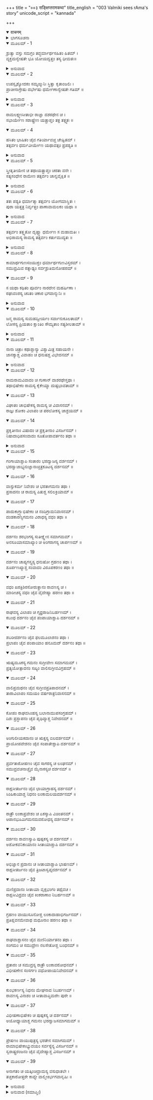 +++
title = "००३ सङ्क्षिप्तरामकथा"
title_english = "003 Valmiki sees rAma's story"
unicode_script = "kannada"

+++
<details open><summary>वाचनम्</summary>

<div class="audioEmbed"  caption="श्रीराम-हरिसीताराममूर्ति-घनपाठिभ्यां वचनम्" src="https://archive.org/download/Ramayana-recitation-Sriram-harisItArAmamUrti-Ghanapaati-v2/Kanda_1/Kanda_1_BK-003-Samkshipta_Rama_Katha.mp3"></div>
</details>



<details><summary>ಭಾಗಸೂಚನಾ</summary>

ವಾಲ್ಮೀಕಿ ಮಹರ್ಷಿಗಳಿಂದ ರಚಿತವಾದ ರಾಮಾಯಣ ಕಾವ್ಯದ ಸಂಕ್ಷೇಪ ನಿರೂಪಣೆ
</details>

<details open><summary>ಮೂಲಮ್ - 1</summary>

ಶ್ರುತ್ವಾ ವಸ್ತು ಸಮಗ್ರಂ ತದ್ಧರ್ಮಾರ್ಥಸಹಿತಂ ಹಿತಮ್ ।  
ವ್ಯಕ್ತಮನ್ವೇಷತೇ ಭೂ ಯೋಯದ್ವತ್ತಂ ತಸ್ಯ ಧೀಮತಃ॥
</details>

<details><summary>ಅನುವಾದ</summary>

ಧರ್ಮಾತ್ಮರಾದ ವಾಲ್ಮೀಕಿ ಮಹರ್ಷಿಗಳು ಧರ್ಮಸಹಿತ ಸಮಗ್ರವಾಗಿ ನಾರದರು ಹೇಳಿದ ಧೀಮಂತನಾದ ರಾಮನ ಚರಿತ್ರೆಯನ್ನು ಕೇಳಿ, ಅಂತರಂಗದಲ್ಲಿ ಅದನ್ನೇ ಪುನಃ ಪುನಃ ಪರ್ಯಾಲೋಚಿಸತೊಡಗಿದರು.॥1॥
</details>

<details open><summary>ಮೂಲಮ್ - 2</summary>

ಉಪಸ್ಪೃಶ್ಯೋದಕಂ ಸಮ್ಯಙ್ಮುನಿಃ ಸ್ಥಿತ್ವಾ ಕೃತಾಂಜಲಿಃ ।  
ಪ್ರಾಚೀನಾಗ್ರೇಷು ದರ್ಭೇಷು ಧರ್ಮೇಣಾನ್ವೇಷತೇ ಗತಿಮ್ ॥
</details>

<details><summary>ಅನುವಾದ</summary>

ವಾಲ್ಮೀಕಿಗಳು ಪೂರ್ವಾಗ್ರ ದರ್ಭೆಗಳಿರುವ ಆಸನದಲ್ಲಿ ಕುಳಿತು, ಶುದ್ಧಾಚಮನ ಮಾಡಿ ಬದ್ಧಾಂಜಲಿಗಳಾಗಿ, ಯೋಗಾ ರೂಢರಾಗಿ ಶ್ರೀರಾಮನ ಕಥೆಯ ಸರಣಿಯನ್ನು ನೆನೆದರು.॥2॥
</details>

<details open><summary>ಮೂಲಮ್ - 3</summary>

ರಾಮಲಕ್ಷ್ಮಣಸೀತಾಭೀ ರಾಜ್ಞಾ ದಶರಥೇನ ಚ ।  
ಸಭಾರ್ಯೇಣ ಸರಾಷ್ಟ್ರೇಣ ಯತ್ಪ್ರಾಪ್ತಂ ತತ್ರ ತತ್ತ್ವತಃ ॥
</details>

<details open><summary>ಮೂಲಮ್ - 4</summary>

ಹಸಿತಂ ಭಾಷಿತಂ ಚೈವ ಗತಿರ್ಯಾವಚ್ಚ ಚೇಷ್ಟಿತಮ್ ।  
ತತ್ಸರ್ವಂ ಧರ್ಮವೀರ್ಯೇಣ ಯಥಾವತ್ಸಂ ಪ್ರಪಶ್ಯತಿ ॥
</details>

<details><summary>ಅನುವಾದ</summary>

ನಾರದರು ಹೇಳಿದ ಬೀಜರೂಪವಾದ ರಾಮಾಯಣವನ್ನು ಅನುಸಂಧಾನ ಮಾಡುತ್ತಾ ಶ್ರೀರಾಮ-ಲಕ್ಷ್ಮಣ-ಸೀತೆ ಹಾಗೂ ರಾಜ ಮತ್ತು ರಾಣಿಯರೊಂದಿಗೆ ರಾಜಾ ದಶರಥ ಇವರಿಗೆ ಸಂಬಂಧಿಸಿದ ನಗು ಮಾತು, ನಡೆ ರಾಜ್ಯಪಾಲನೆ ಮೊದಲಾದ ಚೇಷ್ಟೆಗಳೆಲ್ಲವನ್ನು ಮಹರ್ಷಿಗಳು ಯೋಗಮಾರ್ಗದಿಂದ ಚೆನ್ನಾಗಿ ಸಾಕ್ಷಾತ್ಕರಿಸಿಕೊಂಡರು.॥3-4॥
</details>

<details open><summary>ಮೂಲಮ್ - 5</summary>

ಸ್ತ್ರೀತೃತೀಯೇನ ಚ ತಥಾಯತ್ಪ್ರಾಪ್ತಂ ಚರತಾ ವನೇ ।  
ಸತ್ಯಸಂಧೇನ ರಾಮೇಣ ತತ್ಸರ್ವಂ ಚಾನ್ವವೈಕ್ಷಿತ ॥
</details>

<details><summary>ಅನುವಾದ</summary>

ಸತ್ಯಪ್ರತಿಜ್ಞ ಶ್ರೀರಾಮಚಂದ್ರನು ಲಕ್ಷ್ಮಣ ಮತ್ತು ಸೀತೆಯೊಂದಿಗೆ ವನದಲ್ಲಿ ಸಂಚರಿಸುವಾಗ ನಡೆಸಿದ ಲೀಲೆಗಳೆಲ್ಲ ಅವರ ದೃಷ್ಟಿಗೆ ಗೋಚರಿಸಿತು.॥5॥
</details>

<details open><summary>ಮೂಲಮ್ - 6</summary>

ತತಃ ಪಶ್ಯತಿ ಧರ್ಮಾತ್ಮಾ ತತ್ಸರ್ವಂ ಯೋಗಮಾಸ್ಥಿತಃ ।  
ಪುರಾ ಯತ್ತತ್ರ ನಿರ್ವೃತ್ತಂ ಪಾಣಾವಾಮಲಕಂ ಯಥಾ ॥
</details>

<details><summary>ಅನುವಾದ</summary>

ಯೋಗವನ್ನು ಆಶ್ರಯಿಸಿ ಆ ಧರ್ಮಾತ್ಮಾ ಮಹರ್ಷಿಯು ಹಿಂದೆ ನಡೆದ ಎಲ್ಲಾ ಘಟನೆಗಳನ್ನು ಅಂಗೈನೆಲ್ಲಿಕಾಯಿಯಂತೆ ಪ್ರತ್ಯಕ್ಷವಾಗಿ ನೋಡಿದರು.॥6॥
</details>

<details open><summary>ಮೂಲಮ್ - 7</summary>

ತತ್ಸರ್ವಂ ತತ್ತ್ವತೋ ದೃಷ್ಟ್ವಾ ಧರ್ಮೇಣ ಸ ಮಹಾಮತಿಃ ।  
ಅಭಿರಾಮಸ್ಯ ರಾಮಸ್ಯ ತತ್ಸರ್ವಂ ಕರ್ತುಮುದ್ಯತಃ ॥
</details>

<details><summary>ಅನುವಾದ</summary>

ಎಲ್ಲರ ಮನಸ್ಸಿಗೆ ಪ್ರಿಯವಾದ ಭಗವಾನ್ ಶ್ರೀರಾಮನ ಚರಿತ್ರವನ್ನು ಯೋಗಧರ್ಮದ, ಸಮಾಧಿಯ ಮೂಲಕ ಯಥಾರ್ಥವಾಗಿ ನಿರೀಕ್ಷಿಸಿ ಮಹಾ ಬುದ್ಧಿವಂತರಾದ ವಾಲ್ಮೀಕಿ ಮಹರ್ಷಿಗಳು ಅದೆಲ್ಲವನ್ನು ಮಹಾಕಾವ್ಯವಾಗಿ ಮಾಡಲು ಪ್ರಯತ್ನಿಸಿದರು.॥7॥
</details>

<details open><summary>ಮೂಲಮ್ - 8</summary>

ಕಾಮಾರ್ಥಗುಣಸಂಯುಕ್ತಂ ಧರ್ಮಾರ್ಥಗುಣವಿಸ್ತರಮ್ ।  
ಸಮುದ್ರಮಿವ ರತ್ನಾಢ್ಯಂ ಸರ್ವಶ್ರುತಿಮನೋಹರಮ್ ॥
</details>

<details open><summary>ಮೂಲಮ್ - 9</summary>

ಸ ಯಥಾ ಕಥಿತಂ ಪೂರ್ವಂ ನಾರದೇನ ಮಹರ್ಷಿಣಾ ।  
ರಘುವಂಶಸ್ಯ ಚರಿತಂ ಚಕಾರ ಭಗವಾನ್ಮುನಿಃ ॥
</details>

<details><summary>ಅನುವಾದ</summary>

ಮಹಾತ್ಮಾ ನಾರದರು ಮೊದಲು ವರ್ಣಿಸಿದಂತೆ ಕ್ರಮವಾಗಿ ಪೂಜ್ಯರಾದ ವಾಲ್ಮೀಕಿ ಮುನಿಗಳು ರಘುವಂಶ ಭೂಷಣ ಶ್ರೀರಾಮನ ಚರಿತೆಯನ್ನು ರಾಮಾಯಣ ಕಾವ್ಯವಾಗಿ ನಿರ್ಮಿಸಿದರು. ಸಮುದ್ರವು ಎಲ್ಲ ರತ್ನಗಳ ನಿಧಿಯಿರುವಂತೆಯೇ ಈ ಮಹಾಕಾವ್ಯವು ಗುಣ, ಅಲಂಕಾರ, ಧ್ವನಿ ಮೊದಲಾದ ರತ್ನಗಳ ಭಂಡಾರವಾಗಿದೆ. ಇಷ್ಟೆ ಅಲ್ಲ, ಇದು ಸಮಸ್ತ ಶ್ರುತಿಗಳ ಸಾರಭೂತ ಅರ್ಥವನ್ನು ಪ್ರತಿಪಾದಿಸುವುದರಿಂದ ಎಲ್ಲರ ಕಿವಿಗಳಿಗೆ ಇಂಪಾಗಿದೆ ಹಾಗೂ ಎಲ್ಲರ ಚಿತ್ತವನ್ನು ಸೆಳೆದುಕೊಳ್ಳುವುದಾಗಿದೆ. ಇದು ಧರ್ಮ, ಅರ್ಥ, ಕಾಮ, ಮೋಕ್ಷರೂಪೀ ಗುಣಗಳಿಂದ (ಫಲಗಳಿಂದ) ಕೂಡಿದ್ದು, ಇವುಗಳನ್ನು ವಿಸ್ತಾರವಾಗಿ ಪ್ರತಿಪಾದಿಸುವುದಾಗಿದೆ.॥8-9॥
</details>

<details open><summary>ಮೂಲಮ್ - 10</summary>

ಜನ್ಮ ರಾಮಸ್ಯ ಸುಮಹದ್ವೀರ್ಯಂ ಸರ್ವಾನುಕೂಲತಾಮ್ ।  
ಲೋಕಸ್ಯ ಪ್ರಿಯತಾಂ ಕ್ಷಾಂತಿಂ ಸೌಮ್ಯತಾಂ ಸತ್ಯಶೀಲತಾಮ್ ॥
</details>

<details><summary>ಅನುವಾದ</summary>

ಶ್ರೀರಾಮನ ಅವತಾರ, ಅವನ ಮಹಾನ್ ಪರಾಕ್ರಮ, ಅವನ ಸರ್ವಾನುಕೂಲತೆ, ಲೋಕಪ್ರಿಯತೆ, ಕ್ಷಮೆ, ಸೌಮ್ಯ ಭಾವ ಹಾಗೂ ಸತ್ಯಶೀಲತೆ ಇವುಗಳನ್ನು ಈ ಮಹಾಕಾವ್ಯದಲ್ಲಿ ಮಹರ್ಷಿಗಳು ವರ್ಣಿಸಿದರು.॥10॥
</details>

<details open><summary>ಮೂಲಮ್ - 11</summary>

ನಾನಾ ಚಿತ್ರಾಃ ಕಥಾಶ್ಚಾನ್ಯಾ ವಿಶ್ವಾಮಿತ್ರ ಸಹಾಯನೇ ।  
ಜಾನಕ್ಯಾಶ್ಚ ವಿವಾಹಂ ಚ ಧನುಷಶ್ಚ ವಿಭೇದನಮ್ ॥
</details>

<details><summary>ಅನುವಾದ</summary>

ವಿಶ್ವಾಮಿತ್ರರೊಂದಿಗೆ ಹೋದ ಶ್ರೀರಾಮ-ಲಕ್ಷ್ಮಣರು ನಡೆಸಿದ ನಾನಾ ರೀತಿಯ ವಿಚಿತ್ರ ಲೀಲೆಗಳನ್ನು ಹಾಗೂ ನಡೆದ ಅದ್ಭುತ ಘಟನೆಗಳನ್ನು ಹೀಗೆ ಎಲ್ಲವನ್ನೂ ಮಹರ್ಷಿಗಳು ವರ್ಣಿಸಿರುವರು. ಶ್ರೀರಾಮನಿಂದ ಮಿಥಿಲೆಯಲ್ಲಿ ಧನುರ್ಭಂಗ, ಜನಕನಂದಿನೀ ಸೀತೆ ಮತ್ತು ಊರ್ಮಿಳೆಯೇ ಮೊದಲಾದವರ ವಿವಾಹದ ವರ್ಣನೆಯನ್ನು ಇದರಲ್ಲಿ ಮಾಡಿರುವರು.॥11॥
</details>

<details open><summary>ಮೂಲಮ್ - 12</summary>

ರಾಮರಾಮವಿವಾದಂ ಚ ಗುಣಾನ್ ದಾಶರಥೇಸ್ತಥಾ ।  
ತಥಾಭಿಷೇಕಂ ರಾಮಸ್ಯ ಕೈಕೇಯ್ಯಾ ದುಷ್ಟಭಾವತಾಮ್ ॥
</details>

<details open><summary>ಮೂಲಮ್ - 13</summary>

ವಿಘಾತಂ ಚಾಭಿಷೇಕಸ್ಯ ರಾಮಸ್ಯ ಚ ವಿವಾಸನಮ್ ।  
ರಾಜ್ಞಃ ಶೋಕಂ ವಿಲಾಪಂ ಚ ಪರಲೋಕಸ್ಯ ಚಾಶ್ರಯಮ್ ॥
</details>

<details open><summary>ಮೂಲಮ್ - 14</summary>

ಪ್ರಕೃತೀನಾಂ ವಿಷಾದಂ ಚ ಪ್ರಕೃತೀನಾಂ ವಿಸರ್ಜನಮ್ ।  
ನಿಷಾದಾಧಿಪಸಂವಾದಂ ಸೂತೋಪಾವರ್ತನಂ ತಥಾ ॥
</details>

<details><summary>ಅನುವಾದ</summary>

ಶ್ರೀರಾಮ-ಪರುಶುರಾಮ ಸಂವಾದ, ದಶರಥ ನಂದನ ಶ್ರೀರಾಮನ ಕಲ್ಯಾಣ ಗುಣಗಳನ್ನು, ಅವನ ಪಟ್ಟಾಭಿಷೇಕ, ಕೈಕೆಯಿಯ ದುಷ್ಟತೆ, ಶ್ರೀರಾಮ ಪಟ್ಟಾಭಿಷೇಕದಲ್ಲಿನ ವಿಘ್ನ, ರಾಮನ ವನವಾಸ, ದಶರಥ ರಾಜನ ಶೋಕ-ವಿಲಾಪ ಮತ್ತು ಪರಲೋಕ ಗಮನ, ಪ್ರಜೆಗಳ ವಿಷಾದ, ಜೊತೆಗೆ ಹೋದ ಪ್ರಜಾ ಜನರನ್ನು ನಡು ದಾರಿಯಲ್ಲೇ ಬಿಡುವುದು, ನಿಷಾದರಾಜ ಗುಹನೊಂದಿಗೆ ಮಾತುಕತೆ, ಸುಮಂತನನ್ನು ಅಯೋಧ್ಯೆಗೆ ಹಿಂದಿರುಗಿಸಿದುದು ಮೊದಲಾದವುಗಳನ್ನು ಉಲ್ಲೇಖಿಸಿರುವರು.॥12-14॥
</details>

<details open><summary>ಮೂಲಮ್ - 15</summary>

ಗಂಗಾಯಾಶ್ಚಾಪಿ ಸಂತಾರಂ ಭರದ್ವಾಜಸ್ಯ ದರ್ಶನಮ್ ।  
ಭರದ್ವಾಜಾಭ್ಯನುಜ್ಞಾನಾಚ್ಚಿತ್ರಕೂಟಸ್ಯ ದರ್ಶನಮ್ ॥
</details>

<details open><summary>ಮೂಲಮ್ - 16</summary>

ವಾಸ್ತುಕರ್ಮ ನಿವೇಶಂ ಚ ಭರತಾಗಮನಂ ತಥಾ ।  
ಪ್ರಸಾದನಂ ಚ ರಾಮಸ್ಯ ಪಿತುಶ್ಚ ಸಲಿಲಕ್ರಿಯಾಮ್ ॥
</details>

<details open><summary>ಮೂಲಮ್ - 17</summary>

ಪಾದುಕಾಗ್ರ್ಯಾಭಿಷೇಕಂ ಚ ನಂದಿಗ್ರಾಮನಿವಾಸನಮ್ ।  
ದಂಡಕಾರಣ್ಯಗಮನಂ ವಿರಾಧಸ್ಯ ವಧಂ ತಥಾ ॥
</details>

<details open><summary>ಮೂಲಮ್ - 18</summary>

ದರ್ಶನಂ ಶರಭಂಗಸ್ಯ ಸುತೀಕ್ಷ್ಣೇನ ಸಮಾಗಮಮ್ ।  
ಅನಸೂಯಾಸಮಾಖ್ಯಾಂ ಚ ಅಂಗರಾಗಸ್ಯ ಚಾರ್ಪಣಮ್ ॥
</details>

<details open><summary>ಮೂಲಮ್ - 19</summary>

ದರ್ಶನಂ ಚಾಪ್ಯಗಸ್ತ್ಯಸ್ಯ ಧನುಷೋ ಗ್ರಹಣಂ ತಥಾ ।  
ಶೂರ್ಪಣಖ್ಯಾಶ್ಚ ಸಂವಾದಂ ವಿರೂಪಕರಣಂ ತಥಾ ॥
</details>

<details open><summary>ಮೂಲಮ್ - 20</summary>

ವಧಂ ಖರತ್ರಿಶಿರಸೋರುತ್ಥಾನಂ ರಾವಣಸ್ಯ ಚ ।  
ಮಾರೀಚಸ್ಯ ವಧಂ ಚೈವ ವೈದೇಹ್ಯಾ ಹರಣಂ ತಥಾ ॥
</details>

<details open><summary>ಮೂಲಮ್ - 21</summary>

ರಾಘವಸ್ಯ ವಿಲಾಪಂ ಚ ಗೃಧ್ರರಾಜನಿಬರ್ಹಣಮ್ ।  
ಕಬಂಧ ದರ್ಶನಂ ಚೈವ ಪಂಪಾಯಾಶ್ಚಾಪಿ ದರ್ಶನಮ್ ॥
</details>

<details open><summary>ಮೂಲಮ್ - 22</summary>

ಶಬರೀದರ್ಶನಂ ಚೈವ ಫಲಮೂಲಾಶನಂ ತಥಾ ।  
ಪ್ರಲಾಪಂ ಚೈವ ಪಂಪಾಯಾಂ ಹನೂಮದ್ ದರ್ಶನಂ ತಥಾ ॥
</details>

<details open><summary>ಮೂಲಮ್ - 23</summary>

ಋಷ್ಯಮೂಕಸ್ಯ ಗಮನಂ ಸುಗ್ರೀವೇಣ ಸಮಾಗಮಮ್ ।  
ಪ್ರತ್ಯಯೋತ್ಪಾದನಂ ಸಖ್ಯಂ ವಾಲಿಸುಗ್ರೀವವಿಗ್ರಹಮ್ ॥
</details>

<details open><summary>ಮೂಲಮ್ - 24</summary>

ವಾಲಿಪ್ರಮಥನಂ ಚೈವ ಸುಗ್ರೀವಪ್ರತಿಪಾದನಮ್ ।  
ತಾರಾವಿಲಾಪಂ ಸಮಯಂ ವರ್ಷರಾತ್ರನಿವಾಸನಮ್ ॥
</details>

<details open><summary>ಮೂಲಮ್ - 25</summary>

ಕೋಪಂ ರಾಘವಸಿಂಹಸ್ಯ ಬಲಾನಾಮುಪಸಂಗ್ರಹಮ್ ।  
ದಿಶಃ ಪ್ರಸ್ಥಾಪನಂ ಚೈವ ಪೃಥಿವ್ಯಾಶ್ಚ ನಿವೇದನಮ್ ॥
</details>

<details open><summary>ಮೂಲಮ್ - 26</summary>

ಅಂಗುಲೀಯಕದಾನಂ ಚ ಋಕ್ಷಸ್ಯ ಬಿಲದರ್ಶನಮ್ ।  
ಪ್ರಾಯೋಪವೇಶನಂ ಚೈವ ಸಂಪಾತೇಶ್ಚಾಪಿ ದರ್ಶನಮ್ ॥
</details>

<details open><summary>ಮೂಲಮ್ - 27</summary>

ಪ್ರರ್ವತಾರೋಹಣಂ ಚೈವ ಸಾಗರಸ್ಯ ಚ ಲಂಘನಮ್ ।  
ಸಮುದ್ರವಚನಾಚ್ಚೈವ ಮೈನಾಕಸ್ಯಚ ದರ್ಶನಮ್ ॥
</details>

<details open><summary>ಮೂಲಮ್ - 28</summary>

ರಾಕ್ಷಸೀತರ್ಜನಂ ಚೈವ ಛಾಯಾಗ್ರಾಹಸ್ಯ ದರ್ಶನಮ್ ।  
ಸಿಂಹಿಕಾಯಾಶ್ಚ ನಿಧನಂ ಲಂಕಾಮಲಯದರ್ಶನಮ್ ॥
</details>

<details open><summary>ಮೂಲಮ್ - 29</summary>

ರಾತ್ರೌ ಲಂಕಾಪ್ರವೇಶಂ ಚ ಏಕಸ್ಯಾಪಿ ವಿಚಿಂತನಮ್ ।  
ಆಪಾನಭೂಮಿಗಮನಮವರೋಧಸ್ಯ ದರ್ಶನಮ್ ॥
</details>

<details open><summary>ಮೂಲಮ್ - 30</summary>

ದರ್ಶನಂ ರಾವಣಸ್ಯಾಪಿ ಪುಷ್ಪಕಸ್ಯ ಚ ದರ್ಶನಮ್ ।  
ಅಶೋಕವನಿಕಾಯಾನಂ ಸೀತಾಯಾಶ್ಚಾಪಿ ದರ್ಶನಮ್ ॥
</details>

<details open><summary>ಮೂಲಮ್ - 31</summary>

ಅಭಿಜ್ಞಾನ ಪ್ರದಾನಂ ಚ ಸೀತಾಯಾಶ್ಚಾಪಿ ಭಾಷಣಮ್ ।  
ರಾಕ್ಷಸೀತರ್ಜನಂ ಚೈವ ತ್ರಿಜಟಾಸ್ವಪ್ನದರ್ಶನಮ್ ॥
</details>

<details open><summary>ಮೂಲಮ್ - 32</summary>

ಮಣಿಪ್ರದಾನಂ ಸೀತಾಯಾ ವೃಕ್ಷಭಂಗಂ ತಥೈವಚ ।  
ರಾಕ್ಷಸೀವಿದ್ರವಂ ಚೈವ ಕಿಂಕರಾಣಾಂ ನಿಬರ್ಹಣಮ್ ॥
</details>

<details open><summary>ಮೂಲಮ್ - 33</summary>

ಗ್ರಹಣಂ ವಾಯುಸೂನೋಶ್ಚ ಲಂಕಾದಾಹಾಭಿಗರ್ಜನಮ್ ।  
ಪ್ರತಿಪ್ಲವನಮೇವಾಥ ಮಧೂನಾಂ ಹರಣಂ ತಥಾ ॥
</details>

<details open><summary>ಮೂಲಮ್ - 34</summary>

ರಾಘವಾಶ್ಚಾಸನಂ ಚೈವ ಮಣಿನಿರ್ಯಾತನಂ ತಥಾ ।  
ಸಂಗಮಂ ಚ ಸಮುದ್ರೇಣ ನಲಸೇತೋಶ್ಚ ಬಂಧನಮ್ ॥
</details>

<details open><summary>ಮೂಲಮ್ - 35</summary>

ಪ್ರತಾರಂ ಚ ಸಮುದ್ರಸ್ಯ ರಾತ್ರೌ ಲಂಕಾವರೋಧನಮ್ ।  
ವಿಭೀಷಣೇನ ಸಂಸರ್ಗಂ ವಧೋಪಾಯನಿವೇದನಮ್ ॥
</details>

<details open><summary>ಮೂಲಮ್ - 36</summary>

ಕುಂಭಕರ್ಣಸ್ಯ ನಿಧನಂ ಮೇಘನಾದ ನಿಬರ್ಹಣಮ್ ।  
ರಾವಣಸ್ಯ ವಿನಾಶಂ ಚ ಸೀತಾವಾಪ್ತಿಮರೇಃ ಪುರೇ ॥
</details>

<details open><summary>ಮೂಲಮ್ - 37</summary>

ವಿಭೀಷಣಾಭಿಷೇಕಂ ಚ ಪುಷ್ಪಕಸ್ಯ ಚ ದರ್ಶನಮ್ ।  
ಅಯೋಧ್ಯಾಯಾಶ್ಚ ಗಮನಂ ಭರದ್ವಾಜಸಮಾಗಮಮ್ ॥
</details>

<details open><summary>ಮೂಲಮ್ - 38</summary>

ಪ್ರೇಷಣಂ ವಾಯುಪುತ್ರಸ್ಯ ಭರತೇನ ಸಮಾಗಮಮ್ ।  
ರಾಮಾಭಿಷೇಕಾಭ್ಯುದಯಂ ಸರ್ವಸ್ಯೆನ್ಯ ವಿಸರ್ಜನಮ್ ॥  
ಸ್ವರಾಷ್ಟ್ರರಂಜನಂ ಚೈವ ವೈದೇಹ್ಯಾಶ್ಚ ವಿಸರ್ಜನಮ್ ॥
</details>

<details open><summary>ಮೂಲಮ್ - 39</summary>

ಅನಾಗತಂ ಚ ಯತ್ಕಿಂಚಿದ್ರಾಮಸ್ಯ ವಸುಧಾತಲೇ ।  
ತಚ್ಚಕಾರೋತ್ತರೇ ಕಾವ್ಯೇ ವಾಲ್ಮೀಕಿರ್ಭಗವಾನೃಷಿಃ ॥
</details>

<details><summary>ಅನುವಾದ</summary>

ಶ್ರೀರಾಮ-ಸೀತಾ-ಲಕ್ಷ್ಮಣರು ಗಂಗೆ ದಾಟಿದುದು, ಭರದ್ವಾಜ ಮುನಿಯನ್ನು ದರ್ಶಿಸಿದುದು, ಭರದ್ವಾಜರ ಆಣತಿಯಂತೆ ಚಿತ್ರಕೂಟಕ್ಕೆ ಹೋದುದು, ಅಲ್ಲಿಯ ನೈಸರ್ಗಿಕ ಶೋಭೆಯನ್ನು ನೋಡುವುದು, ಚಿತ್ರಕೂಟದಲ್ಲಿ ಪರ್ಣಕುಟಿಯನ್ನು ರಚಿಸುವುದು, ಅದರಲ್ಲಿ ವಾಸಿಸುವುದು, ಅಲ್ಲಿಗೆ ಭರತನು ಶ್ರೀರಾಮನನ್ನು ಕಾಣಲು ಬರುವುದು, ಅವನನ್ನು ಅಯೋಧ್ಯೆಗೆ ಮರಳಿ ಹೋಗಲು ಒಪ್ಪಿಸುವುದು, ಶ್ರೀರಾಮನು ತಂದೆಗೆ ಜಲಾಂಜಲಿಯನ್ನು ಅರ್ಪಿಸುವುದು, ಭರತನಿಂದ ಅಯೋಧ್ಯೆಯ ಸಿಂಹಾಸನದಲ್ಲಿ ಶ್ರೀರಾಮನ ಶ್ರೇಷ್ಠ ಪಾದುಕಾ ಪಟ್ಟಾಭಿಷೇಕ, ನಂದಿಗ್ರಾಮದಲ್ಲಿ ಭರತನು ವಾಸಿಸಿದುದು, ಶ್ರೀರಾಮನು ದಂಡಕಾರಣ್ಯಕ್ಕೆ ಹೋದುದು, ಶ್ರೀರಾಮನಿಂದ ವಿರಾಧನ ವಧೆ, ಶರಭಂಗ ಮುನಿಯ ದರ್ಶನ, ಸುತೀಕ್ಷ್ಣರ ಸಮಾಗಮ, ಅನಸೂಯೆಯ ಜೊತೆಗೆ ಸೀತಾದೇವಿಯು ಸ್ವಲ್ಪಕಾಲ ಇರುವುದು. ಆಕೆಯು ಸೀತಾದೇವಿಗೆ ಅಂಗರಾಗವನ್ನು ನೀಡಿದುದು, ಶ್ರೀರಾಮನೇ ಮೊದಲಾದವರಿಂದ ಅಗಸ್ತ್ಯರ ದರ್ಶನ, ಅವರು ನೀಡಿದ ವೈಷ್ಣವ ಧನುಸ್ಸನ್ನು ಸ್ವೀಕರಿಸಿದುದು, ಶೂರ್ಪಣಖಾ ಸಂವಾದ, ರಾಮನ ಅಪ್ಪಣೆಯಂತೆ ಲಕ್ಷ್ಮಣನು ಆಕೆಯ ಮೂಗನ್ನು ಕತ್ತರಿಸಿ ವಿರೂಪಗೊಳಿಸಿದುದು, ಶ್ರೀರಾಮನು ಖರ, ದೂಷಣ, ತ್ರಿಶಿರಾ ಇವರನ್ನು ವಧಿಸಿದುದು, ಶೂರ್ಪನಖೆಯ ಉತ್ತೇಜನದಿಂದ ರಾವಣನು ರಾಮನ ಪ್ರತೀಕಾರಕ್ಕಾಗಿ ಹೊರಟಿದುದು. ಮಾರೀಚನ ವಧೆ, ರಾವಣನು ವಿದೇಹ ನಂದಿನೀ ಸೀತೆಯನ್ನು ಅಪಹರಿಸಿದುದು, ಸೀತೆಗಾಗಿ ಶ್ರೀ ರಘುನಾಥನ ವಿಲಾಪ, ರಾವಣನು ಗೃದ್ಧರಾಜ ಜಟಾಯುವನ್ನು ವಧಿಸಿದುದು, ಶ್ರೀರಾಮ-ಲಕ್ಷ್ಮಣರು ಕಬಂಧನನ್ನು ದರ್ಶಿಸಿದುದು, ಮತ್ತು ವಧೆ, ಪಂಪಾದರ್ಶನ, ಶಬರಿ ನೀಡಿದ ಫಲಗಳನ್ನು ಸ್ವೀಕರಿಸಿದುದು, ಸೀತೆಗಾಗಿ ಶ್ರೀರಾಮನ ವಿಲಾಪ, ಪಂಪಾ ಸರೋವರದ ಬಳಿ ಹನುಮಂತನ ಭೇಟಿ, ಶ್ರೀರಾಮ ಮತ್ತು ಲಕ್ಷ್ಮಣರು ಹನುಮಂತನೊಂದಿಗೆ ಋಷ್ಯಮೂಕ ಪರ್ವತಕ್ಕೆ ಹೋದುದು, ಸುಗ್ರೀವನ ಸಖ್ಯ, ಸುಗ್ರೀವನಿಗೆ ತನ್ನ ಬಲದ ಬಗ್ಗೆ ವಿಶ್ವಾಸ ಉಂಟುಮಾಡಿದುದು, ವಾಲಿ-ಸುಗ್ರೀವರ ಯುದ್ಧ, ಶ್ರೀರಾಮನು ವಾಲಿಯನ್ನು ಕೊಂದುದು, ಸುಗ್ರೀವ ಪಟ್ಟಾಭಿಷೇಕ, ವಾಲಿಪತ್ನೀ ತಾರೆಯ ವಿಲಾಪ, ಶರತ್ಕಾಲದಲ್ಲಿ ಸೀತಾನ್ವೇಷಣೆ ಮಾಡುವುದಾಗಿ ಸುಗ್ರೀವನ ಪ್ರತಿಜ್ಞೆ, ಮಳೆಗಾಲದಲ್ಲಿ ಶ್ರೀರಾಮನು ಮಾಲ್ಯವಂತ ಪರ್ವತದ ಪ್ರಸ್ರವಣ ಎಂಬ ಶಿಖರದಲ್ಲಿ ವಾಸಿಸಿದುದು, ರಘುಕುಲ ಸಿಂಹ ರಾಮನು ಸುಗ್ರೀವನ ಕುರಿತ ಕ್ರೋಧ, ಸುಗ್ರೀವನು ಸೀತಾನ್ವೇಷಣೆಗಾಗಿ ವಾನರರನ್ನು ಕರೆಸಿದುದು, ಸುಗ್ರೀವನು ಎಲ್ಲ ದಿಕ್ಕುಗಳಿಗೆ ವಾನರರನ್ನು ಕಳಿಸಿದುದು, ಅವರಿಗೆ ಪೃಥ್ವಿಯ ದ್ವೀಪ-ಸಮುದ್ರ ಮುಂತಾದವುಗಳ ಪರಿಚಯ ಹೇಳಿದುದು, ಶ್ರೀರಾಮನು ಸೀತೆಯ ನಂಬಿಕೆಗಾಗಿ ಹನುಮಂತನಿಗೆ ಅಂಗುಲೀಯಕವನ್ನು ಕೊಟ್ಟಿದ್ದು, ವಾನರರಿಗೆ ಸ್ವಯಂ ಪ್ರಭೆಯ ಗುಹೆಯ ದರ್ಶನ, ಸಮುದ್ರ ತೀರದಲ್ಲಿ ವಾನರರ ಪ್ರಾಯೋಪವೇಶ, ಸಂಪಾತಿಯ ಭೇಟಿ, ಮಾತು ಕತೆ, ಸಮುದ್ರೋಲ್ಲಂನೆಗಾಗಿ ಹನುಮಂತನು ಮಹೇಂದ್ರ ಪರ್ವತವನ್ನು ಏರಿದುದು, ಸಮುದ್ರೋಲ್ಲಂಘನ, ಸಮುದ್ರನ ಮಾತಿನಂತೆ ಮೇಲೆ ಎದ್ದ ಮೈನಾಕನ ದರ್ಶನ, ರಾಕ್ಷಸೀ ತರ್ಜನ, ಛಾಯಾಗ್ರಾಹೀ ಸಿಂಹಿಕೆಯನ್ನು ಹನುಮಂತನು ಕೊಂದುದು, ಲಂಕೆಯ ಆಧಾರಭೂತ ತ್ರಿಕೂಟಪರ್ವತದ ದರ್ಶನ, ರಾತ್ರಿಯಲ್ಲಿ ಲಂಕಾಪ್ರವೇಶ, ಹನುಮಂತನು ಒಬ್ಬಂಟಿಗನಾದ್ದರಿಂದ ತನ್ನ ಕರ್ತವ್ಯವನ್ನು ಚಿಂತಿಸಿದುದು, ರಾವಣನ ಪಾನಭೂಮಿಗೆ ಆಗಮನ, ಅಂತಃಪುರದ ಸ್ತ್ರೀಯರನ್ನು ನೋಡಿದುದು, ಹನುಮಂತನು ರಾವಣನನ್ನು ನೋಡಿದುದು, ಪುಷ್ಪಕವಿಮಾನದ ನಿರೀಕ್ಷಣ, ಅಶೋಕವನಕ್ಕೆ ಹೋದುದು, ಸೀತೆಯನ್ನು ದರ್ಶಿಸಿದುದು, ಅಭಿಜ್ಞಾನಕ್ಕಾಗಿ ಸೀತೆಗೆ ಉಂಗುರ ನೀಡಿದುದು, ಆಕೆಯೊಂದಿಗೆ ಮಾತುಕತೆ, ರಾಕ್ಷಸಿಯರು ಸೀತೆಯನ್ನು ಹೆದರಿಸಿದುದು, ತ್ರಿಜಟೆಯು ತಿಳಿಸಿದ ಸ್ವಪ್ನ ವೃತ್ತಾಂತ, ಹನುಮಂತನಿಗೆ ಸೀತೆಯು ಚೂಡಾಮಣಿಯನ್ನು ಕೊಟ್ಟಿದ್ದು, ಹನುಮಂತನು ಅಶೋಕ ವನವನ್ನು ಹಾಳುಗೆಡುವಿದ್ದು, ರಾಕ್ಷಸರು ಓಡಿ ಹೋದುದು, ರಾವಣನ ಸೇವಕರನ್ನು ಹನುಂತನು ಕೊಂದು ಹಾಕಿದುದು, ಹನುಮಂತನು ಬಂಧಿತನಾಗಿ ರಾವಣನ ಸಭೆಗೆ ಹೋದುದು, ಮಾರುತಿ ಗರ್ಜನೆ, ಲಂಕಾದಹನ, ಸಮುದ್ರವನ್ನು ಹಾರಿ ಮರಳಿ ಬಂದು, ವಾನರರೊಂದಿಗೆ ಮಧುಪಾನ, ಹನುಮಂತನು ಶ್ರೀರಾಮಚಂದ್ರನಿಗೆ ಆಶ್ವಾಸನೆ ಇತ್ತುದು, ಸೀತೆಯು ಕೊಟ್ಟ ಚೂಡಾಮಣಿಯನ್ನು ರಾಮನಿಗೆ ಅರ್ಪಿಸುವುದು, ಸುಗ್ರೀವ ಮತ್ತು ವಾನರ ಸೈನ್ಯದೊಂದಿಗೆ ರಾಮನ ಲಂಕಾಯಾತ್ರೆಯಲ್ಲಿ ಸಮುದ್ರನ ಭೇಟಿ, ನಳನು ಸಮುದ್ರಕ್ಕೆ ಸೇತುವೆಯನ್ನು ಕಟ್ಟಿದುದು, ವಿಭೀಷಣ ಶರಣಾಗತ, ಸೇತುವೆಯ ಮೂಲಕ ವಾನರ ಸೈನ್ಯ ಸಮುದ್ರ ದಾಟಿದುದು, ರಾತ್ರಿಯಲ್ಲಿ ವಾನರರು ಲಂಕೆಯನ್ನು ಮುತ್ತಿದುದು, ವಿಭೀಷಣನೊಂದಿಗೆ ರಾಮನ ಮೈತ್ರಿ, ವಿಭೀಷಣನು ರಾಮನಿಗೆ ರಾವಣವಧೆಯ ಉಪಾಯ ತಿಳಿಸಿದುದು, ಕುಂಭಕರ್ಣನ ನಿಧನ, ಮೇಘನಾದ ವಧೆ, ರಾವಣನ ವಿನಾಶ, ಸೀತಾ ಪ್ರಾಪ್ತಿ, ಲಂಕೆಯಲ್ಲಿ ವಿಭೀಷಣ ಪಟ್ಟಾಭಿಷೇಕ, ಶ್ರೀರಾಮನು ಪುಷ್ಪಕವಿಮಾನ ನೋಡಿದುದು, ಅದರ ಮೂಲಕ ಅಯೋಧ್ಯೆಗೆ ಪ್ರಸ್ಥಾನ, ಶ್ರೀರಾಮನು ಭರದ್ವಾಜರನ್ನು ಭೆಟ್ಟಿಯಾದುದು, ಅಯೋಧ್ಯೆಗೆ ಹೋಗಿ ಭರತನನ್ನು ಕಾಣುವುದು, ಶ್ರೀರಾಮ ಪಟ್ಟಾಭಿಷೇಕೋತ್ಸವ, ರಾಮನು ಎಲ್ಲ ವಾನರ ಸೇನೆಯನ್ನು ಬೀಳ್ಕೊಟ್ಟಿದ್ದು, ತನ್ನ ರಾಷ್ಟ್ರದ ಪ್ರಜೆಯನ್ನು ಪ್ರಸನ್ನವಾಗಿಸುವುದು, ಸೀತಾ ಪರಿತ್ಯಾಗ ಮುಂತಾದ ವೃತ್ತಾಂತಗಳನ್ನು ಹಾಗೂ ಈ ಪೃಥ್ವಿಯಲ್ಲಿ ಶ್ರೀರಾಮನು ಭವಿಷ್ಯದಲ್ಲಿ ನಡೆಸಿದ ಚರಿತ್ರೆಯನ್ನೂ ಪೂಜ್ಯರಾದ ವಾಲ್ಮೀಕಿ ಮುನಿಗಳು ತಮ್ಮ ಶ್ರೇಷ್ಠ ಮಹಾಕಾವ್ಯದಲ್ಲಿ ದಾಖಲಿಸಿದ್ದಾರೆ.॥15-39॥
</details>

<details><summary>ಅನುವಾದ (ಸಮಾಪ್ತಿಃ)</summary>

ವಾಲ್ಮೀಕಿ ವಿರಚಿತ ಆರ್ಷ ರಾಮಾಯಣ ಆದಿಕಾವ್ಯದ ಬಾಲಕಾಂಡದಲ್ಲಿ ಮೂರನೆಯ ಸರ್ಗ ಪೂರ್ಣವಾಯಿತು. ॥3॥
</details>
